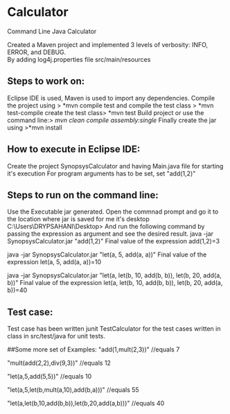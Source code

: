 # Calculator
Command Line Java Calculator

Created a Maven project and implemented 3 levels of verbosity: INFO, ERROR, and DEBUG.  
By adding log4j.properties file src/main/resources

## Steps to work on:
Eclipse IDE is used, Maven is used to import any dependencies.
Compile the project using > *mvn compile
test and compile the test class > *mvn test-compile
create the test class> *mvn test
Build project or use the command line:> *mvn clean compile assembly:single*
Finally create the jar using >*mvn install


## How to execute in Eclipse IDE:
Create the project SynopsysCalculator and having Main.java file for starting it's execution
For program arguments has to be set, set "add(1,2)"

## Steps to run on the command line:
Use the Executable jar generated.
Open the commnad prompt and go it to the location where jar is saved for me it's desktop 
C:\Users\DRYPSAHANI\Desktop>
And run the following command by passing the expression as argument and see the desired result.
java -jar SynopsysCalculator.jar "add(1,2)"
Final value of the expression add(1,2)=3

java -jar SynopsysCalculator.jar "let(a, 5, add(a, a))"
Final value of the expression let(a, 5, add(a, a))=10

java -jar SynopsysCalculator.jar "let(a, let(b, 10, add(b, b)), let(b, 20, add(a, b))"
Final value of the expression let(a, let(b, 10, add(b, b)), let(b, 20, add(a, b))=40

## Test case:
Test case has been written junit
TestCalculator for the test cases written in class in src/test/java for unit tests.

##Some more set of Examples:
"add(1,mult(2,3))"                    //equals 7

"mult(add(2,2),div(9,3))"             //equals 12

"let(a,5,add(5,5))"                   //equals 10

"let(a,5,let(b,mult(a,10),add(b,a)))" //equals 55

"let(a,let(b,10,add(b,b)),let(b,20,add(a,b)))"     //equals 40

